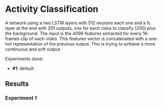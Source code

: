 # Activity Classification

A network using a two LSTM layers with 512 neurons each one and a fc layer at the end with 201
outputs, one for each class to classify (200) plus the background.
The input is the 4096 features extracted for every 16-frames clip of each video. This features
vector is concatenated with a one-hot representation of the previous output. This is trying to
achieve a more continuous and soft output.

Experiments done:
* **#1**: default

## Results
### Experiment 1

```

```
